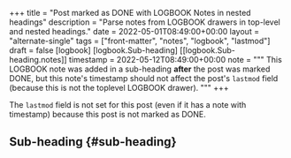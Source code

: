 +++
title = "Post marked as DONE with LOGBOOK Notes in nested headings"
description = "Parse notes from LOGBOOK drawers in top-level and nested headings."
date = 2022-05-01T08:49:00+00:00
layout = "alternate-single"
tags = ["front-matter", "notes", "logbook", "lastmod"]
draft = false
[logbook]
  [logbook.Sub-heading]
    [[logbook.Sub-heading.notes]]
      timestamp = 2022-05-12T08:49:00+00:00
      note = """
  This LOGBOOK note was added in a sub-heading **after** the post was
  marked DONE, but this note's timestamp should not affect the post's
  `lastmod` field (because this is not the toplevel LOGBOOK drawer).
  """
+++

The `lastmod` field is not set for this post (even if it has a note
with timestamp) because this post is not marked as DONE.


## Sub-heading {#sub-heading}
